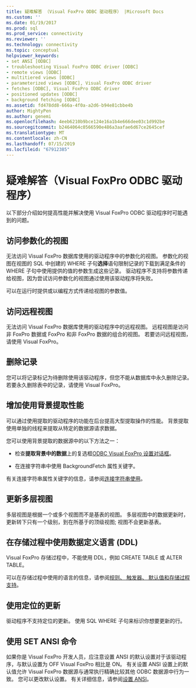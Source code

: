 ```yaml
---
title: 疑难解答 （Visual FoxPro ODBC 驱动程序） |Microsoft Docs
ms.custom: ''
ms.date: 01/19/2017
ms.prod: sql
ms.prod_service: connectivity
ms.reviewer: ''
ms.technology: connectivity
ms.topic: conceptual
helpviewer_keywords:
- set ANSI [ODBC]
- troubleshooting Visual FoxPro ODBC driver [ODBC]
- remote views [ODBC]
- multitiered views [ODBC]
- parameterized views [ODBC], Visual FoxPro ODBC driver
- fetches [ODBC], Visual FoxPro ODBC driver
- positioned updates [ODBC]
- background fetching [ODBC]
ms.assetid: fd478dd8-666a-4f0a-a2d6-b94e81cbbe4b
author: MightyPen
ms.author: genemi
ms.openlocfilehash: 4eeb6210b9bce124e16a1b4e666dee03c1d992be
ms.sourcegitcommit: b2464064c0566590e486a3aafae6d67ce2645cef
ms.translationtype: MT
ms.contentlocale: zh-CN
ms.lasthandoff: 07/15/2019
ms.locfileid: "67912385"
---
```

# <a name="troubleshooting-visual-foxpro-odbc-driver"></a>疑难解答（Visual FoxPro ODBC 驱动程序）
以下部分介绍如何提高性能并解决使用 Visual FoxPro ODBC 驱动程序时可能遇到的问题。  
  
## <a name="accessing-parameterized-views"></a>访问参数化的视图  
 无法访问 Visual FoxPro 数据库使用的驱动程序中的参数化的视图。 参数化的视图在视图的 SQL 中创建的 WHERE 子句**选择**语句限制记录的下载到满足条件的 WHERE 子句中使用提供的值的参数生成这些记录。 驱动程序不支持将参数传递给视图，因为尝试访问参数化的视图通过使用该驱动程序将失败。  
  
 可以在运行时提供或以编程方式传递给视图的参数值。  
  
## <a name="accessing-remote-views"></a>访问远程视图  
 无法访问 Visual FoxPro 数据库使用的驱动程序中的远程视图。 远程视图是访问非 FoxPro 数据或 FoxPro 和非 FoxPro 数据的组合的视图。 若要访问远程视图，请使用 Visual FoxPro。  
  
## <a name="deleting-records"></a>删除记录  
 您可以将记录标记为待删除使用该驱动程序，但您不能从数据库中永久删除记录。 若要永久删除表中的记录，请使用 Visual FoxPro。  
  
## <a name="increasing-performance-using-background-fetching"></a>增加使用背景提取性能  
 可以通过使用提取的驱动程序的功能在后台提高大型提取操作的性能。 背景提取使用单独的线程来提取从特定的数据源请求数据。  
  
 您可以使用背景提取的数据源中的以下方法之一：  
  
-   检查**提取背景中的数据**上的复选框[ODBC Visual FoxPro 设置对话框](../../odbc/microsoft/odbc-visual-foxpro-setup-dialog-box.md)。  
  
-   在连接字符串中使用 BackgroundFetch 属性关键字。  
  
 有关连接字符串属性关键字的信息，请参阅[连接字符串使用](../../odbc/microsoft/using-connection-strings.md)。  
  
## <a name="updating-multitiered-views"></a>更新多层视图  
 多层视图是根据一个或多个视图而不是基表的视图。 多层视图中的数据更新时，更新转下只有一个级别，到在所基于的顶级视图; 视图不会更新基表。  
  
## <a name="using-data-definition-language-ddl-in-stored-procedures"></a>在存储过程中使用数据定义语言 (DDL)  
 Visual FoxPro 存储过程中，不能使用 DDL，例如 CREATE TABLE 或 ALTER TABLE。  
  
 可以在存储过程中使用的语言的信息，请参阅[规则、 触发器、 默认值和存储过程支持](../../odbc/microsoft/support-rules-triggers-defaults-stored-procedures-visual-foxpro-odbc-driver.md)。  
  
## <a name="using-positioned-updates"></a>使用定位的更新  
 驱动程序不支持定位的更新。 使用 SQL WHERE 子句来标识你想要更新的行。  
  
## <a name="using-the-set-ansi-command"></a>使用 SET ANSI 命令  
 如果你是 Visual FoxPro 开发人员，应注意设置 ANSI 的默认设置对于该驱动程序，与默认设置为 OFF Visual FoxPro 相比是 ON。 有关设置 ANSI 设置上的默认值允许 Visual FoxPro 数据源与通常执行精确比较其他 ODBC 数据源中行为一致。 您可以更改默认设置。 有关详细信息，请参阅[设置 ANSI](../../odbc/microsoft/set-ansi-command.md)。
